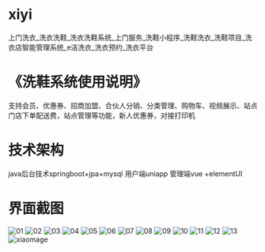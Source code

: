 # xiyi
上门洗衣_洗衣洗鞋_洗衣洗鞋系统_上门服务_洗鞋小程序_洗鞋洗衣_洗鞋项目_洗衣店智能管理系统_e洁洗衣_洗衣预约_洗衣平台

# 《洗鞋系统使用说明》

支持会员、优惠券、招商加盟、合伙人分销、分类管理、购物车、视频展示、站点门店下单配送费，站点管理等功能，新人优惠券，对接打印机

# 技术架构

java后台技术springboot+jpa+mysql
用户端uniapp
管理端vue +elementUI

# 界面截图

![01](https://github.com/user-attachments/assets/ce7c3763-c601-4f71-8041-e7709db9624f)
![02](https://github.com/user-attachments/assets/b2272b4d-2ab2-4f5a-9a94-849fddcc6fb1)
![03](https://github.com/user-attachments/assets/60de3bd6-bc5d-44f6-bad8-e17c091f5de1)
![04](https://github.com/user-attachments/assets/44552979-8bce-47bc-9ed9-664b28476d44)
![05](https://github.com/user-attachments/assets/f3ee63a7-7ae1-43df-9647-4e8f447f83bf)
![06](https://github.com/user-attachments/assets/215fa2af-55fd-4516-ab29-ca71d58a9bc6)
![07](https://github.com/user-attachments/assets/65680113-1a1f-4a93-8f48-06b60f831bbe)
![08](https://github.com/user-attachments/assets/77a2c074-fa77-486f-805a-0e57d02bc43e)
![09](https://github.com/user-attachments/assets/d8cc589d-fd58-46e0-8de5-fb5ef81ef9cb)
![10](https://github.com/user-attachments/assets/c5ea6cd2-6b87-4e68-9d4c-c5b105db8bf8)
![11](https://github.com/user-attachments/assets/87418d79-8242-4f5c-a902-2a17a55f40da)
![12](https://github.com/user-attachments/assets/4e9f0e58-ecfd-489e-bf79-ae2540b4d070)
![13](https://github.com/user-attachments/assets/b5b475aa-f6a9-45f7-810f-10d5f16a6113)
![xiaomage](https://github.com/user-attachments/assets/941930de-7701-4f1d-bd96-36240fb59108)











